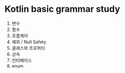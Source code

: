 # Kotlin basic grammar study
1. 변수
2. 함수
3. 흐름제어
4. 예외 / Null Safety
5. 클래스와 프로퍼티
6. 상속
7. 인터페이스
8. enum